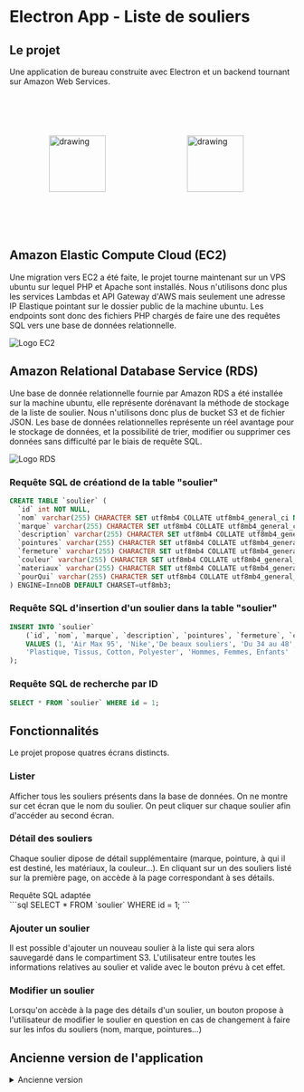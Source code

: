 # Electron App - Liste de souliers

## Le projet

Une application de bureau construite avec Electron et un backend tournant sur Amazon Web Services.
<br><br>
<img src="https://upload.wikimedia.org/wikipedia/commons/thumb/9/91/Electron_Software_Framework_Logo.svg/1200px-Electron_Software_Framework_Logo.svg.png" alt="drawing" width="100" style="margin:70px"/>
<img src="https://upload.wikimedia.org/wikipedia/commons/thumb/9/93/Amazon_Web_Services_Logo.svg/1200px-Amazon_Web_Services_Logo.svg.png" alt="drawing" width="100" style="margin:70px"/>

## Amazon Elastic Compute Cloud (EC2)

Une migration vers EC2 a été faite, le projet tourne maintenant sur un VPS ubuntu sur lequel PHP et Apache sont installés.
Nous n'utilisons donc plus les services Lambdas et API Gateway d'AWS mais seulement une adresse IP Elastique pointant sur le dossier
public de la machine ubuntu. Les endpoints sont donc des fichiers PHP chargés de faire une des requêtes SQL vers une base de données
relationnelle.

<img src="https://pedalsup.com/wp-content/uploads/2021/08/b57774c.png" alt="Logo EC2"></img>

## Amazon Relational Database Service (RDS)

Une base de donnée relationnelle fournie par Amazon RDS a été installée sur la machine ubuntu, elle représente dorénavant la méthode de
stockage de la liste de soulier. Nous n'utilisons donc plus de bucket S3 et de fichier JSON. Les base de données relationnelles représente un
réel avantage pour le stockage de données, et la possibilité de trier, modifier ou supprimer ces données sans difficulté par le biais de
requête SQL.

<img src="https://res.cloudinary.com/hevo/image/upload/f_auto,q_auto/v1640851977/hevo-blog/Redshift-vs-RDS-RDS-Logo.png" alt="Logo RDS"></img>

### Requête SQL de créationd de la table "soulier"

```sql
CREATE TABLE `soulier` (
  `id` int NOT NULL,
  `nom` varchar(255) CHARACTER SET utf8mb4 COLLATE utf8mb4_general_ci NOT NULL,
  `marque` varchar(255) CHARACTER SET utf8mb4 COLLATE utf8mb4_general_ci NOT NULL,
  `description` varchar(255) CHARACTER SET utf8mb4 COLLATE utf8mb4_general_ci NOT NULL,
  `pointures` varchar(255) CHARACTER SET utf8mb4 COLLATE utf8mb4_general_ci NOT NULL,
  `fermeture` varchar(255) CHARACTER SET utf8mb4 COLLATE utf8mb4_general_ci NOT NULL,
  `couleur` varchar(255) CHARACTER SET utf8mb4 COLLATE utf8mb4_general_ci NOT NULL,
  `materiaux` varchar(255) CHARACTER SET utf8mb4 COLLATE utf8mb4_general_ci NOT NULL,
  `pourQui` varchar(255) CHARACTER SET utf8mb4 COLLATE utf8mb4_general_ci NOT NULL
) ENGINE=InnoDB DEFAULT CHARSET=utf8mb3;
```

### Requête SQL d'insertion d'un soulier dans la table "soulier"

```sql
INSERT INTO `soulier`
    (`id`, `nom`, `marque`, `description`, `pointures`, `fermeture`, `couleur`, `materiaux`, `pourQui`)
    VALUES (1, 'Air Max 95', 'Nike','De beaux souliers', 'Du 34 au 48', 'Lacets', 'Bleu, Rouge, Jaune, Blanc, Noir, Gris',
    'Plastique, Tissus, Cotton, Polyester', 'Hommes, Femmes, Enfants'
);
```
### Requête SQL de recherche par ID

```sql
SELECT * FROM `soulier` WHERE id = 1;
```
## Fonctionnalités

Le projet propose quatres écrans distincts.

### Lister

Afficher tous les souliers présents dans la base de données. On ne montre sur cet écran que le nom du soulier.
On peut cliquer sur chaque soulier afin d'accéder au second écran.

### Détail des souliers

Chaque soulier dipose de détail supplémentaire (marque, pointure, à qui il est destiné, les matériaux, la couleur...).
En cliquant sur un des souliers listé sur la première page, on accède à la page correspondant à ses détails.

<detail close>
  <summary>Requête SQL adaptée</summary>
  ```sql
  SELECT * FROM `soulier` WHERE id = 1;
   ```
</detail>

### Ajouter un soulier

Il est possible d'ajouter un nouveau soulier à la liste qui sera alors sauvegardé dans le compartiment S3.
L'utilisateur entre toutes les informations relatives au soulier et valide avec le bouton prévu à cet effet.

### Modifier un soulier

Lorsqu'on accède à la page des détails d'un soulier, un bouton propose à l'utilisateur de modifier le soulier en question
en cas de changement à faire sur les infos du souliers (nom, marque, pointures...)

## Ancienne version de l'application
<details close>
<summary>Ancienne version</summary>
<br>
## Le projet

Une application de bureau construite avec Electron et un backend serverless AWS
<br><br>
<img src="https://upload.wikimedia.org/wikipedia/commons/thumb/9/91/Electron_Software_Framework_Logo.svg/1200px-Electron_Software_Framework_Logo.svg.png" alt="drawing" width="100" style="margin:70px"/>
<img src="https://upload.wikimedia.org/wikipedia/commons/thumb/9/93/Amazon_Web_Services_Logo.svg/1200px-Amazon_Web_Services_Logo.svg.png" alt="drawing" width="100" style="margin:70px"/>

## Fonctionnalités

Le projet propose trois écrans distincts.

### Lister

Afficher tous les souliers présents dans le compartiment S3. On ne montre sur cet écran que le nom du soulier.
On peut cliquer sur chaque soulier afin d'accéder au second écran.

### Détail des souliers

Chaque soulier dipose de détail supplémentaire (marque, pointure, à qui il est destiné, les matériaux, la couleur...).
En cliquant sur un des souliers listé sur la première page, on accède à la page correspondant à ses détails.

### Ajouter un soulier

Il est possible d'ajouter un nouveau soulier à la liste qui sera alors sauvegardé dans le compartiment S3.
L'utilisateur entre toutes les informations relatives au soulier et valide avec le bouton prévu à cet effet.

## Backend serverless avec AWS

### Fonctions Lambda

Trois fonctions Lambda (Node.js) sont stockées sur AWS. Pour chacune, un déclencheur du type API Gateway est activé,
à l'écoute des requêtes GET ou POST. Pour accéder au fonctions lambdas, visitez <a href="https://github.com/noah-blanchard/electron-aws-app/tree/master/lambda">ce dossier</a>.

<img src="https://upload.wikimedia.org/wikipedia/commons/thumb/d/d9/Node.js_logo.svg/1200px-Node.js_logo.svg.png" alt="drawing" width="100" style="margin:70px"/>
<img src="https://images.squarespace-cdn.com/content/v1/51814c87e4b0c1fda9c1fc50/1528473310893-RH0HG7R5C0QURMFQJBSU/600px-AWS_Lambda_logo.svg.png?format=500w" alt="drawing" width="100" style="margin:70px"/>
<img src="https://s3-us-west-2.amazonaws.com/assertible/blog/aws-api-gateway-icon.png" alt="drawing" width="100" style="margin:70px"/>

### Bucket S3

La liste de soulier est stockée dans un compartiment S3, dans un fichier JSON.
Ce fichier est lu ou édité selon la fonction lambda déclenchée.

Exemple de données contenues dans le fichie JSON.

```json
[
    {
        "nom": "SuperFast",
        "marque": "Geox",
        "description": "les chaussures qui respirent",
        "couleur": "bleu",
        "materiaux": "plastique 90%, coton 10%",
        "pourQui": "enfant",
        "pointure": "32-37",
        "fermeture": "zip",
        "id": 0
    },
    {
        "nom": "Air Max 97",
        "marque": "Nike",
        "description": "Ceci est une chaussure Nike",
        "couleur": "rouge",
        "materiaux": "plastique 80%, coton 20%",
        "pourQui": "homme",
        "pointure": "40-45",
        "fermeture": "lacet",
        "id": 1
    }
]
```
### API Gateway

Pour ce projet, des déclencheurs ont été mis en place pour les fonctions Lambdas.
Ce sont des API à l'écoute des requêtes HTTP.
* L'API de la fonction d'ajout écoute les requêtes POST
* L'API des fonctions pour lister et chercher par id écoute les requêtes GET

Lorsque ces portes d'entrée reçoivent une requête, elle déclenche les fonctions Lambda et
renvoient du contenu au client (l'application électron).
</details>

